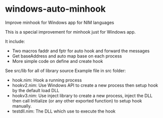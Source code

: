 # windows-auto-minhook
Improve minhook for Windows app for NIM languages

This is a special improvement for minhook just for Windows app.

It include:
* Two macros faddr and fptr for auto hook and forward the messages
* Get baseAddress and auto map base on each process
* More simple code on define and create hook

See src/lib for all of library source
Example file in src folder:
* hook.nim: Hook a running process
* hookv2.nim: Use Windows API to create a new process then setup hook by the default load DLL
* hookv3.nim: Use inject library to create a new process, inject the DLL then call Initialize (or any other exported function) to setup hook manually.
* testdll.nim: The DLL which use to execute the hook
